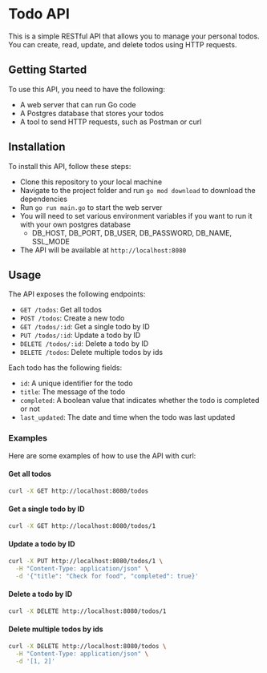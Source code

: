 # Todo API

This is a simple RESTful API that allows you to manage your personal todos. You can create, read, update, and delete todos using HTTP requests.

## Getting Started

To use this API, you need to have the following:

- A web server that can run Go code
- A Postgres database that stores your todos
- A tool to send HTTP requests, such as Postman or curl

## Installation

To install this API, follow these steps:

- Clone this repository to your local machine
- Navigate to the project folder and run `go mod download` to download the dependencies
- Run `go run main.go` to start the web server
- You will need to set various environment variables if you want to run it with your own postgres database
  - DB_HOST, DB_PORT, DB_USER, DB_PASSWORD, DB_NAME, SSL_MODE
- The API will be available at `http://localhost:8080`

## Usage

The API exposes the following endpoints:

- `GET /todos`: Get all todos
- `POST /todos`: Create a new todo
- `GET /todos/:id`: Get a single todo by ID
- `PUT /todos/:id`: Update a todo by ID
- `DELETE /todos/:id`: Delete a todo by ID
- `DELETE /todos`: Delete multiple todos by ids

Each todo has the following fields:

- `id`: A unique identifier for the todo
- `title`: The message of the todo
- `completed`: A boolean value that indicates whether the todo is completed or not
- `last_updated`: The date and time when the todo was last updated

### Examples

Here are some examples of how to use the API with curl:

#### Get all todos

```bash
curl -X GET http://localhost:8080/todos
```

#### Get a single todo by ID

```bash
curl -X GET http://localhost:8080/todos/1
```

#### Update a todo by ID

```bash
curl -X PUT http://localhost:8080/todos/1 \
  -H "Content-Type: application/json" \
  -d '{"title": "Check for food", "completed": true}'
```

#### Delete a todo by ID

```bash
curl -X DELETE http://localhost:8080/todos/1
```

#### Delete multiple todos by ids

```bash
curl -X DELETE http://localhost:8080/todos \
  -H "Content-Type: application/json" \
  -d '[1, 2]'
```
